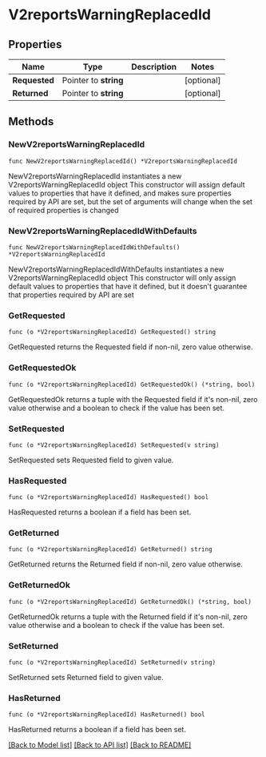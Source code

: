 # V2reportsWarningReplacedId

## Properties

Name | Type | Description | Notes
------------ | ------------- | ------------- | -------------
**Requested** | Pointer to **string** |  | [optional] 
**Returned** | Pointer to **string** |  | [optional] 

## Methods

### NewV2reportsWarningReplacedId

`func NewV2reportsWarningReplacedId() *V2reportsWarningReplacedId`

NewV2reportsWarningReplacedId instantiates a new V2reportsWarningReplacedId object
This constructor will assign default values to properties that have it defined,
and makes sure properties required by API are set, but the set of arguments
will change when the set of required properties is changed

### NewV2reportsWarningReplacedIdWithDefaults

`func NewV2reportsWarningReplacedIdWithDefaults() *V2reportsWarningReplacedId`

NewV2reportsWarningReplacedIdWithDefaults instantiates a new V2reportsWarningReplacedId object
This constructor will only assign default values to properties that have it defined,
but it doesn't guarantee that properties required by API are set

### GetRequested

`func (o *V2reportsWarningReplacedId) GetRequested() string`

GetRequested returns the Requested field if non-nil, zero value otherwise.

### GetRequestedOk

`func (o *V2reportsWarningReplacedId) GetRequestedOk() (*string, bool)`

GetRequestedOk returns a tuple with the Requested field if it's non-nil, zero value otherwise
and a boolean to check if the value has been set.

### SetRequested

`func (o *V2reportsWarningReplacedId) SetRequested(v string)`

SetRequested sets Requested field to given value.

### HasRequested

`func (o *V2reportsWarningReplacedId) HasRequested() bool`

HasRequested returns a boolean if a field has been set.

### GetReturned

`func (o *V2reportsWarningReplacedId) GetReturned() string`

GetReturned returns the Returned field if non-nil, zero value otherwise.

### GetReturnedOk

`func (o *V2reportsWarningReplacedId) GetReturnedOk() (*string, bool)`

GetReturnedOk returns a tuple with the Returned field if it's non-nil, zero value otherwise
and a boolean to check if the value has been set.

### SetReturned

`func (o *V2reportsWarningReplacedId) SetReturned(v string)`

SetReturned sets Returned field to given value.

### HasReturned

`func (o *V2reportsWarningReplacedId) HasReturned() bool`

HasReturned returns a boolean if a field has been set.


[[Back to Model list]](../README.md#documentation-for-models) [[Back to API list]](../README.md#documentation-for-api-endpoints) [[Back to README]](../README.md)


